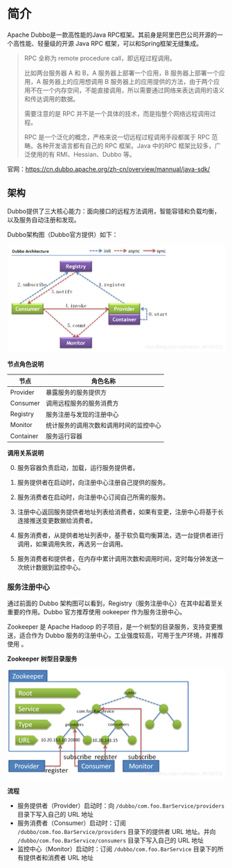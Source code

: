 # 简介

Apache Dubbo是一款高性能的Java RPC框架。其前身是阿里巴巴公司开源的一个高性能、轻量级的开源 Java RPC 框架，可以和Spring框架无缝集成。

> RPC 全称为 remote procedure call，即远程过程调用。
>
> 比如两台服务器 A 和 B，A 服务器上部署一个应用，B 服务器上部署一个应用，A 服务器上的应用想调用 B 服务器上的应用提供的方法，由于两个应用不在一个内存空间，不能直接调用，所以需要通过网络来表达调用的语义和传达调用的数据。
>
> 需要注意的是 RPC 并不是一个具体的技术，而是指整个网络远程调用过程。 
>
> RPC 是一个泛化的概念，严格来说一切远程过程调用手段都属于 RPC 范畴。各种开发语言都有自己的 RPC 框架。Java 中的RPC 框架比较多，广泛使用的有 RMI、Hessian、Dubbo 等。

官网：https://cn.dubbo.apache.org/zh-cn/overview/mannual/java-sdk/

## 架构

Dubbo提供了三大核心能力：面向接口的远程方法调用，智能容错和负载均衡，以及服务自动注册和发现。

Dubbo架构图（Dubbo官方提供）如下：

![img](./assets/watermark,type_ZmFuZ3poZW5naGVpdGk,shadow_10,text_aHR0cHM6Ly9ibG9nLmNzZG4ubmV0L3dlaXhpbl80NDEyNjE1Mg==,size_16,color_FFFFFF,t_70.png)

**节点角色说明**

| 节点      | 角色名称                               |
| --------- | -------------------------------------- |
| Provider  | 暴露服务的服务提供方                   |
| Consumer  | 调用远程服务的服务消费方               |
| Registry  | 服务注册与发现的注册中心               |
| Monitor   | 统计服务的调用次数和调用时间的监控中心 |
| Container | 服务运行容器                           |

**调用关系说明**

0. 服务容器负责启动，加载，运行服务提供者。

1. 服务提供者在启动时，向注册中心注册自己提供的服务。

2. 服务消费者在启动时，向注册中心订阅自己所需的服务。

3. 注册中心返回服务提供者地址列表给消费者，如果有变更，注册中心将基于长连接推送变更数据给消费者。

4. 服务消费者，从提供者地址列表中，基于软负载均衡算法，选一台提供者进行调用，如果调用失败，再选另一台调用。

5. 服务消费者和提供者，在内存中累计调用次数和调用时间，定时每分钟发送一次统计数据到监控中心。

### 服务注册中心

通过前面的 Dubbo 架构图可以看到，Registry（服务注册中心）在其中起着至关重要的作用。Dubbo 官方推荐使用 ookeeper 作为服务注册中心。

Zookeeper 是 Apache Hadoop 的子项目，是一个树型的目录服务，支持变更推送，适合作为 Dubbo 服务的注册中心，工业强度较高，可用于生产环境，并推荐使用 。

**Zookeeper 树型目录服务**

![img](./assets/watermark,type_ZmFuZ3poZW5naGVpdGk,shadow_10,text_aHR0cHM6Ly9ibG9nLmNzZG4ubmV0L3dlaXhpbl80NDEyNjE1Mg==,size_16,color_FFFFFF,t_70-1714009038218-3.png)

**流程**

+ 服务提供者（Provider）启动时：向 `/dubbo/com.foo.BarService/providers` 目录下写入自己的 URL 地址
+ 服务消费者（Consumer）启动时：订阅 `/dubbo/com.foo.BarService/providers` 目录下的提供者 URL 地址。并向 `/dubbo/com.foo.BarService/consumers` 目录下写入自己的 URL 地址
+ 监控中心（Monitor）启动时：订阅 `/dubbo/com.foo.BarService` 目录下的所有提供者和消费者 URL 地址

